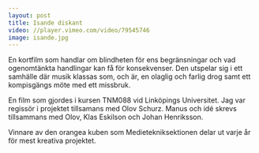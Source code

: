 ```yaml
---
layout: post
title: Isande diskant
video: //player.vimeo.com/video/79545746
image: isande.jpg
---
```

En kortfilm som handlar om blindheten för ens begränsningar och vad ogenomtänkta handlingar kan få för konsekvenser.
Den utspelar sig i ett samhälle där musik klassas som, och är, en olaglig och farlig drog samt ett kompisgängs möte med ett missbruk.

En film som gjordes i kursen TNM088 vid Linköpings Universitet. Jag var regissör i projektet tillsamans med Olov Schurz.
Manus och idé skrevs tillsammans med Olov, Klas Eskilson och Johan Henriksson.

Vinnare av den orangea kuben som Medietekniksektionen delar ut varje år för mest kreativa projektet.
